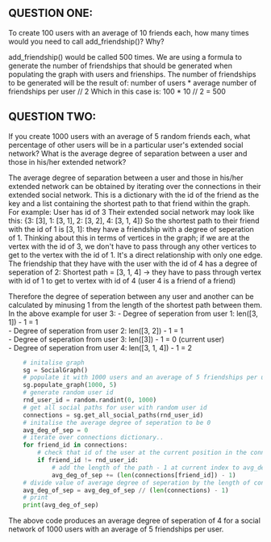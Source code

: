 ## QUESTION ONE:
To create 100 users with an average of 10 friends each, how many times would you need to call add_friendship()? Why?

add_friendship() would be called 500 times. 
We are using a formula to generate the number of friendships that should be generated when populating the graph with users and frienships. 
The number of friendships to be generated will be the result of:
        number of users * average number of friendships per user // 2
Which in this case is:
        100 * 10 // 2
        = 500        


## QUESTION TWO:
If you create 1000 users with an average of 5 random friends each, what percentage of other users will be in a particular user's extended 
social network? What is the average degree of separation between a user and those in his/her extended network?

The average degree of separation between a user and those in his/her extended network can be obtained by iterating over the connections in 
their extended social network. This is a dictionary with the id of the friend as the key and a list containing the shortest path to that friend within
the graph. For example:
    User has id of 3
    Their extended social network may look like this:
       {3: [3], 1: [3, 1], 2: [3, 2], 4: [3, 1, 4]}
    So the shortest path to their friend with the id of 1 is [3, 1]: they have a friendship with a degree of seperation of 1.
    Thinking about this in terms of vertices in the graph; if we are at the vertex with the id of 3, we don't have to pass through any other
    vertices to get to the vertex with the id of 1. It's a direct relationship with only one edge.
    The friendship that they have with the user with the id of 4 has a degree of seperation of 2:
        Shortest path = [3, 1, 4] -> they have to pass through vertex with id of 1 to get to vertex with id of 4 (user 4 is a friend of a friend)
    
Therefore the degree of seperation between any user and another can be calculated by minusing 1 from the length of the shortest path between them.
In the above example for user 3:
    - Degree of seperation from user 1:
        len([3, 1]) - 1 
        = 1     
    - Degree of seperation from user 2:
        len([3, 2]) - 1 
        = 1     
    - Degree of seperation from user 3:
        len([3]) - 1 
        = 0 (current user)         
    - Degree of seperation from user 4:
        len([3, 1, 4]) - 1 
        = 2     

```python
    # initalise graph
    sg = SocialGraph()
    # populate it with 1000 users and an average of 5 friendships per user
    sg.populate_graph(1000, 5)
    # generate random user id
    rnd_user_id = random.randint(0, 1000)
    # get all social paths for user with random user id 
    connections = sg.get_all_social_paths(rnd_user_id)
    # initalise the average degree of seperation to be 0
    avg_deg_of_sep = 0
    # iterate over connections dictionary..
    for friend_id in connections:
        # check that id of the user at the current position in the connections dictionary is not the random user id (we don't care about the degree of seperation between the current user and themselves)
        if friend_id != rnd_user_id:
            # add the length of the path - 1 at current index to avg_deg_of_sep variable
            avg_deg_of_sep += (len(connections[friend_id]) - 1)
    # divide value of average degree of seperation by the length of connections minus one        
    avg_deg_of_sep = avg_deg_of_sep // (len(connections) - 1)        
    # print
    print(avg_deg_of_sep)
```

The above code produces an average degree of seperation of 4 for a social network of 1000 users with an average of 5 friendships per user.